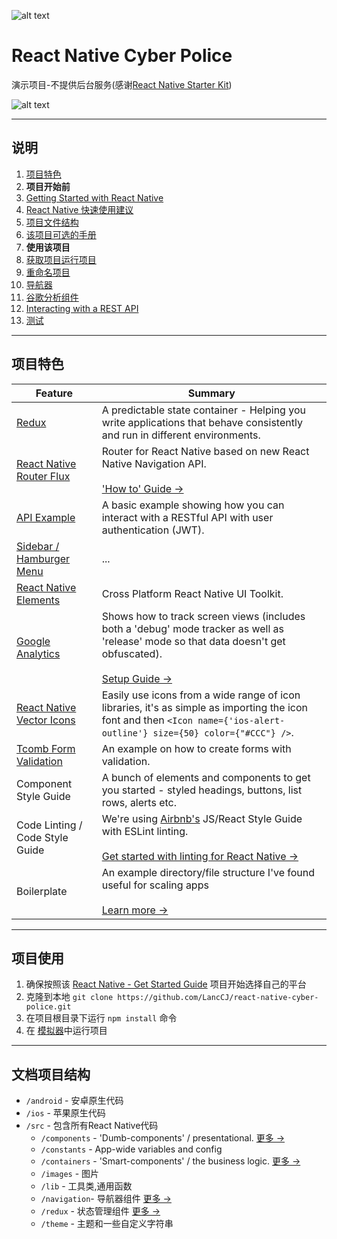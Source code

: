 ![alt text](https://dl.dropboxusercontent.com/u/46690444/GITHUB/rnsk-logo.jpg "React Native Starter Kit")

# React Native Cyber Police

演示项目-不提供后台服务(感谢[React Native Starter Kit](https://github.com/mcnamee/react-native-starter-app))

![alt text](https://dl.dropboxusercontent.com/u/46690444/GITHUB/rnsk-v2-screens.jpg "React Native Starter App")

---

## 说明

1. [项目特色](#features)
1. **项目开始前**
  1. [Getting Started with React Native](/docs/react-native.md)
  1. [React Native 快速使用建议](/docs/quick-tips.md)
  1. [项目文件结构](#understanding-the-file-structure)
  1. [该项目可选的手册](/docs/opinions.md)
1. **使用该项目**
  1. [获取项目运行项目](#getting-started)
  1. [重命名项目](/docs/renaming.md)
  1. [导航器](/src/navigation/README.md)
  1. [谷歌分析组件](/docs/google-analytics.md)
  1. [Interacting with a REST API](/docs/api.md)
  1. [测试](/docs/testing.md)
---

## 项目特色

| Feature | Summary |
| --- | --- |
| [Redux](https://github.com/reactjs/react-redux) | A predictable state container - Helping you write applications that behave consistently and run in different environments. |
| [React Native Router Flux](https://github.com/aksonov/react-native-router-flux) | Router for React Native based on new React Native Navigation API. <br><br>['How to' Guide &rarr;](/src/navigation/README.md)|
| [API Example](/docs/api.md) | A basic example showing how you can interact with a RESTful API with user authentication (JWT). |
| [Sidebar / Hamburger Menu](https://github.com/react-native-community/react-native-side-menu) | ... |
| [React Native Elements](https://github.com/react-native-community/react-native-elements) | Cross Platform React Native UI Toolkit. |
| [Google Analytics](https://github.com/idehub/react-native-google-analytics-bridge) | Shows how to track screen views (includes both a 'debug' mode tracker as well as 'release' mode so that data doesn't get obfuscated). <br><br>[Setup Guide &rarr;](/docs/google-analytics.md) |
| [React Native Vector Icons](https://github.com/oblador/react-native-vector-icons) | Easily use icons from a wide range of icon libraries, it's as simple as importing the icon font and then `<Icon name={'ios-alert-outline'} size={50} color={"#CCC"} />`. |
| [Tcomb Form Validation](https://github.com/gcanti/tcomb-form-native) | An example on how to create forms with validation. |
| Component Style Guide | A bunch of elements and components to get you started - styled headings, buttons, list rows, alerts etc. |
| Code Linting / Code Style Guide | We're using [Airbnb's](https://github.com/airbnb/javascript) JS/React Style Guide with ESLint linting. <br><br>[Get started with linting for React Native &rarr;](https://medium.com/pvtl/linting-for-react-native-bdbb586ff694) |
| Boilerplate | An example directory/file structure I've found useful for scaling apps <br><br>[Learn more &rarr;](#understanding-the-file-structure) |

---

## 项目使用

1. 确保按照该 [React Native - Get Started Guide](https://facebook.github.io/react-native/docs/getting-started.html) 项目开始选择自己的平台
1. 克隆到本地 `git clone https://github.com/LancCJ/react-native-cyber-police.git`
1. 在项目根目录下运行 `npm install` 命令
1. 在 [模拟器](/docs/quick-tips.md#running-in-an-emulator)中运行项目

---

## 文档项目结构

- `/android` - 安卓原生代码
- `/ios` - 苹果原生代码
- `/src` - 包含所有React Native代码
  - `/components` - 'Dumb-components' / presentational. [更多 &rarr;](/src/components/README.md)
  - `/constants` - App-wide variables and config
  - `/containers` - 'Smart-components' / the business logic. [更多 &rarr;](/src/containers/README.md)
  - `/images` - 图片
  - `/lib` - 工具类,通用函数
  - `/navigation`- 导航器组件 [更多 &rarr;](/src/navigation/README.md)
  - `/redux` - 状态管理组件 [更多 &rarr;](/src/redux/README.md)
  - `/theme` - 主题和一些自定义字符串



